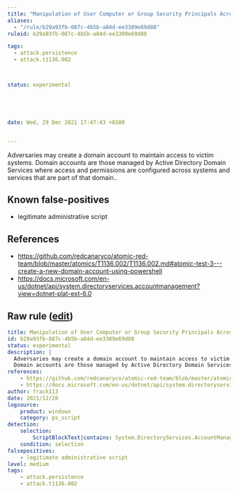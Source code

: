```yaml
---
title: "Manipulation of User Computer or Group Security Principals Across AD"
aliases:
  - "/rule/b29a93fb-087c-4b5b-a84d-ee3309e69d08"
ruleid: b29a93fb-087c-4b5b-a84d-ee3309e69d08

tags:
  - attack.persistence
  - attack.t1136.002



status: experimental





date: Wed, 29 Dec 2021 17:47:43 +0100


---
```


Adversaries may create a domain account to maintain access to victim systems.
Domain accounts are those managed by Active Directory Domain Services where access and permissions are configured across systems and services that are part of that domain..


<!--more-->


## Known false-positives

* legitimate administrative script



## References

* https://github.com/redcanaryco/atomic-red-team/blob/master/atomics/T1136.002/T1136.002.md#atomic-test-3---create-a-new-domain-account-using-powershell
* https://docs.microsoft.com/en-us/dotnet/api/system.directoryservices.accountmanagement?view=dotnet-plat-ext-6.0


## Raw rule ([edit](https://github.com/SigmaHQ/sigma/edit/master/rules/windows/powershell/powershell_script/posh_ps_directoryservices_accountmanagement.yml))
```yaml
title: Manipulation of User Computer or Group Security Principals Across AD
id: b29a93fb-087c-4b5b-a84d-ee3309e69d08
status: experimental
description: |
  Adversaries may create a domain account to maintain access to victim systems.
  Domain accounts are those managed by Active Directory Domain Services where access and permissions are configured across systems and services that are part of that domain..
references:
    - https://github.com/redcanaryco/atomic-red-team/blob/master/atomics/T1136.002/T1136.002.md#atomic-test-3---create-a-new-domain-account-using-powershell
    - https://docs.microsoft.com/en-us/dotnet/api/system.directoryservices.accountmanagement?view=dotnet-plat-ext-6.0
author: frack113
date: 2021/12/28
logsource:
    product: windows
    category: ps_script
detection:
    selection:
        ScriptBlockText|contains: System.DirectoryServices.AccountManagement
    condition: selection
falsepositives:
    - legitimate administrative script
level: medium
tags:
    - attack.persistence
    - attack.t1136.002

```

